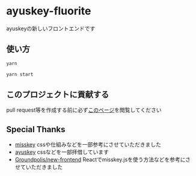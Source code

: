 # ayuskey-fluorite

ayuskeyの新しいフロントエンドです

## 使い方

```bash
yarn

yarn start
```

## このプロジェクトに貢献する

pull request等を作成する前に必ず[このページ](https://github.com/TeamBlackCrystal/ayuskey-fluorite/wiki/%E3%81%93%E3%81%AE%E3%83%97%E3%83%AD%E3%82%B8%E3%82%A7%E3%82%AF%E3%83%88%E3%81%AB%E3%81%A4%E3%81%84%E3%81%A6)を閲覧してください

## Special Thanks

- [misskey](https://github.com/misskey-dev/misskey)
  cssや仕組みなどを一部参考にさせていただきました
- [ayuskey](https://github.com/TeamBlackCrystal/ayuskey)
  cssなどを一部拝借しています
- [Groundpolis/new-frontend](https://github.com/Groundpolis/new-frontend)
  Reactでmisskey.jsを使う方法などを参考にさせていただきました
